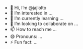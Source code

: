 - 👋 Hi, I’m @jajlolto
- 👀 I’m interested in ...
- 🌱 I’m currently learning ...
- 💞️ I’m looking to collaborate on ...
- 📫 How to reach me ...
- 😄 Pronouns: ...
- ⚡ Fun fact: ...

<!---
jajlolto/jajlolto is a ✨ special ✨ repository because its `README.md` (this file) appears on your GitHub profile.
You can click the Preview link to take a look at your changes.
--->

